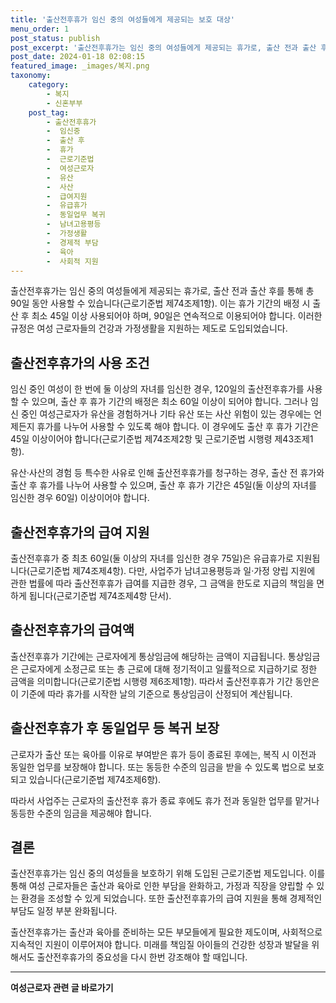 ```yaml
---
title: '출산전후휴가 임신 중의 여성들에게 제공되는 보호 대상'
menu_order: 1
post_status: publish
post_excerpt: '출산전후휴가는 임신 중의 여성들에게 제공되는 휴가로, 출산 전과 출산 후를 통해 총 90일 동안 사용할 수 있습니다 근로기준법 제74조제1항 . 이는 휴가 기간의 배정 시 출산 후 최소 45일 이상 사용되어야 하며, 90일은 연속적으로 이용되어야 합니다. 이러한 규정은 여성 근로자들의 건강과 가정생활을 지원하는 제도로 도입되었습니다.'
post_date: 2024-01-18 02:08:15
featured_image: _images/복지.png
taxonomy:
    category:
        - 복지
        - 신혼부부
    post_tag:
        - 출산전후휴가
        -  임신중
        -  출산 후
        -  휴가
        -  근로기준법
        -  여성근로자
        -  유산
        -  사산
        -  급여지원
        -  유급휴가
        -  동일업무 복귀
        -  남녀고용평등
        -  가정생활
        -  경제적 부담
        -  육아
        -  사회적 지원
---
```



출산전후휴가는 임신 중의 여성들에게 제공되는 휴가로, 출산 전과 출산 후를 통해 총 90일 동안 사용할 수 있습니다(근로기준법 제74조제1항). 이는 휴가 기간의 배정 시 출산 후 최소 45일 이상 사용되어야 하며, 90일은 연속적으로 이용되어야 합니다. 이러한 규정은 여성 근로자들의 건강과 가정생활을 지원하는 제도로 도입되었습니다.

## 출산전후휴가의 사용 조건

임신 중인 여성이 한 번에 둘 이상의 자녀를 임신한 경우, 120일의 출산전후휴가를 사용할 수 있으며, 출산 후 휴가 기간의 배정은 최소 60일 이상이 되어야 합니다. 그러나 임신 중인 여성근로자가 유산을 경험하거나 기타 유산 또는 사산 위험이 있는 경우에는 언제든지 휴가를 나누어 사용할 수 있도록 해야 합니다. 이 경우에도 출산 후 휴가 기간은 45일 이상이어야 합니다(근로기준법 제74조제2항 및 근로기준법 시행령 제43조제1항).

유산·사산의 경험 등 특수한 사유로 인해 출산전후휴가를 청구하는 경우, 출산 전 휴가와 출산 후 휴가를 나누어 사용할 수 있으며, 출산 후 휴가 기간은 45일(둘 이상의 자녀를 임신한 경우 60일) 이상이어야 합니다.

## 출산전후휴가의 급여 지원

출산전후휴가 중 최초 60일(둘 이상의 자녀를 임신한 경우 75일)은 유급휴가로 지원됩니다(근로기준법 제74조제4항). 다만, 사업주가 남녀고용평등과 일·가정 양립 지원에 관한 법률에 따라 출산전후휴가 급여를 지급한 경우, 그 금액을 한도로 지급의 책임을 면하게 됩니다(근로기준법 제74조제4항 단서).

## 출산전후휴가의 급여액

출산전후휴가 기간에는 근로자에게 통상임금에 해당하는 금액이 지급됩니다. 통상임금은 근로자에게 소정근로 또는 총 근로에 대해 정기적이고 일률적으로 지급하기로 정한 금액을 의미합니다(근로기준법 시행령 제6조제1항). 따라서 출산전후휴가 기간 동안은 이 기준에 따라 휴가를 시작한 날의 기준으로 통상임금이 산정되어 계산됩니다.

## 출산전후휴가 후 동일업무 등 복귀 보장

근로자가 출산 또는 육아를 이유로 부여받은 휴가 등이 종료된 후에는, 복직 시 이전과 동일한 업무를 보장해야 합니다. 또는 동등한 수준의 임금을 받을 수 있도록 법으로 보호되고 있습니다(근로기준법 제74조제6항).

따라서 사업주는 근로자의 출산전후 휴가 종료 후에도 휴가 전과 동일한 업무를 맡거나 동등한 수준의 임금을 제공해야 합니다.

## 결론

출산전후휴가는 임신 중의 여성들을 보호하기 위해 도입된 근로기준법 제도입니다. 이를 통해 여성 근로자들은 출산과 육아로 인한 부담을 완화하고, 가정과 직장을 양립할 수 있는 환경을 조성할 수 있게 되었습니다. 또한 출산전후휴가의 급여 지원을 통해 경제적인 부담도 일정 부분 완화됩니다.

출산전후휴가는 출산과 육아를 준비하는 모든 부모들에게 필요한 제도이며, 사회적으로 지속적인 지원이 이루어져야 합니다. 미래를 책임질 아이들의 건강한 성장과 발달을 위해서도 출산전후휴가의 중요성을 다시 한번 강조해야 할 때입니다.
<!-- wp:separator -->
<hr class="wp-block-separator has-alpha-channel-opacity"/>
<!-- /wp:separator -->

<!-- wp:group {"backgroundColor":"base","layout":{"type":"constrained"}} -->
<div class="wp-block-group has-base-background-color has-background"><!-- wp:paragraph {"align":"center","fontSize":"medium"} -->
<p class="has-text-align-center has-large-font-size"><strong>여성근로자 관련 글 바로가기</strong></p>
<!-- /wp:paragraph -->


<!-- wp:latest-posts
{"categories":[{"id":10991,"count":19,"description":"","link":"https://uknowlaw.com/category/%ec%97%ac%ec%84%b1%ea%b7%bc%eb%a1%9c%ec%9e%90/","name":"여성근로자","slug":"여성근로자","taxonomy":"category","parent":0,"meta":[],"_links":{"self":[{"href":"https://uknowlaw.com/wp-json/wp/v2/categories/10991"}],"collection":[{"href":"https://uknowlaw.com/wp-json/wp/v2/categories"}],"about":[{"href":"https://uknowlaw.com/wp-json/wp/v2/taxonomies/category"}],"wp:post_type":[{"href":"https://uknowlaw.com/wp-json/wp/v2/posts?categories=10991"}],"curies":[{"name":"wp","href":"https://api.w.org/{rel}","templated":true}]}}],"postsToShow":100,"excerptLength":28,"postLayout":"grid","columns":2,"featuredImageAlign":"left","featuredImageSizeSlug":"large","fontSize":"small"} /--></div>
<!-- /wp:group -->